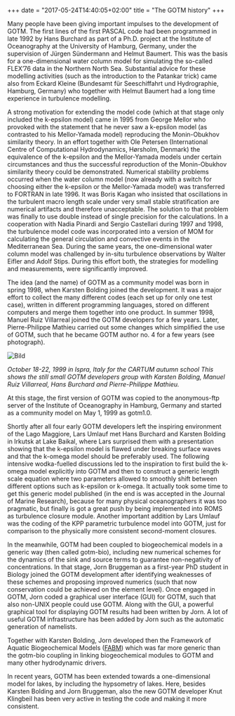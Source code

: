 +++
date = "2017-05-24T14:40:05+02:00"
title = "The GOTM history"
+++

<!---
title: The GOTM history
link: http://test.gotm.net/information/early-history/
author: bolding
description: 
post_id: 128
created: 2015/12/09 10:43:37
created_gmt: 2015/12/09 10:43:37
comment_status: closed
post_name: early-history
status: publish
post_type: page

# The GOTM history
-->

Many people have been giving important impulses to the development of GOTM. The first lines of the first PASCAL code had been programmed in late 1992 by Hans Burchard as part of a Ph.D. project at the Institute of Oceanography at the University of Hamburg, Germany, under the supervision of Jürgen Sündermann and Helmut Baumert. This was the basis for a one-dimensional water column model for simulating the so-called FLEX’76 data in the Northern North Sea. Substantial advice for these modelling activities (such as the introduction to the Patankar trick) came also from Eckard Kleine (Bundesamt für Seeschiffahrt und Hydrographie, Hamburg, Germany) who together with Helmut Baumert had a long time experience in turbulence modelling.

A strong motivation for extending the model code (which at that stage only included the k-epsilon model) came in 1995 from George Mellor who provoked with the statement that he never saw a k-epsilon model (as contrasted to his Mellor-Yamada model) reproducing the Monin-Obukhov similarity theory. In an effort together with Ole Petersen (International Centre of Computational Hydrodynamics, Hørsholm, Denmark) the equivalence of the k-epsilon and the Mellor-Yamada models under certain circumstances and thus the successful reproduction of the Monin-Obukhov similarity theory could be demonstrated. Numerical stability problems occurred when the water column model (now already with a switch for choosing either the k-epsilon or the Mellor-Yamada model) was transferred to FORTRAN in late 1996. It was Boris Kagan who insisted that oscillations in the turbulent macro length scale under very small stable stratification are numerical artifacts and therefore unacceptable. The solution to that problem was finally to use double instead of single precision for the calculations. In a cooperation with Nadia Pinardi and Sergio Castellari during 1997 and 1998, the turbulence model code was incorporated into a version of MOM for calculating the general circulation and convective events in the Mediterranean Sea. During the same years, the one-dimensional water column model was challenged by in-situ turbulence observations by Walter Eifler and Adolf Stips. During this effort both, the strategies for modelling and measurements, were significantly improved.

The idea (and the name) of GOTM as a community model was born in spring 1998, when Karsten Bolding joined the development. It was a major effort to collect the many different codes (each set up for only one test case), written in different programming languages, stored on different computers and merge them together into one product. In summer 1998, Manuel Ruiz Villarreal joined the GOTM developers for a few years. Later, Pierre-Philippe Mathieu carried out some changes which simplified the use of GOTM, such that he became GOTM author no. 4 for a few years (see photograph). 

![Bild](http://www.gotm.net/pics/gotmgroup.jpg)

_October 18-22, 1999 in Ispra, Italy for the CARTUM autumn school This shows the still small GOTM developers group with Karsten Bolding, Manuel Ruiz Villarreal, Hans Burchard and Pierre-Philippe Mathieu._

At this stage, the first version of GOTM was copied to the anonymous-ftp server of the Institute of Oceanography in Hamburg, Germany and started as a community model on May 1, 1999 as gotm1.0.

Shortly after all four early GOTM developers left the inspiring environment of the Lago Maggiore, Lars Umlauf met Hans Burchard and Karsten Bolding in Irkutsk at Lake Baikal, where Lars surprised them with a presentation showing that the k-epsilon model is flawed under breaking surface waves and that the k-omega model should be preferably used. The following intensive wodka-fuelled discussions led to the inspiration to first build the k-omega model explicitly into GOTM and then to construct a generic length scale equation where two parameters allowed to smoothly shift between different options such as k-epsilon or k-omega. It actually took some time to get this generic model published (in the end is was accepted in the Journal of Marine Research), because for many physical oceanographers it was too pragmatic, but finally is got a great push by being implemented into ROMS as turbulence closure module. Another important addition by Lars Umlauf was the coding of the KPP parametric turbulence model into GOTM, just for comparison to the physically more consistent second-moment closures.

In the meanwhile, GOTM had been coupled to biogeochemical models in a generic way (then called gotm-bio), including new numerical schemes for the dynamics of the sink and source terms to guarantee non-negativity of concentrations. In that stage, Jorn Bruggeman as a first-year PhD student in Biology joined the GOTM development after identifying weaknesses of these schemes and proposing improved numerics (such that now conservation could be achieved on the element level). Once engaged in GOTM, Jorn coded a graphical user interface (GUI) for GOTM, such that also non-UNIX people could use GOTM. Along with the GUI, a powerful graphical tool for displaying GOTM results had been written by Jorn. A lot of useful GOTM infrastructure has been added by Jorn such as the automatic generation of namelists.

Together with Karsten Bolding, Jorn developed then the Framework of Aquatic Biogeochemical Models ([FABM](http://sourceforge.net/projects/fabm/)) which was far more generic than the gotm-bio coupling in linking biogeochemical modules to GOTM and many other hydrodynamic drivers.

In recent years, GOTM has been extended towards a one-dimensional model for lakes, by including the hypsometry of lakes. Here, besides Karsten Bolding and Jorn Bruggeman, also the new GOTM developer Knut Klingbeil has been very active in testing the code and making it more consistent.

